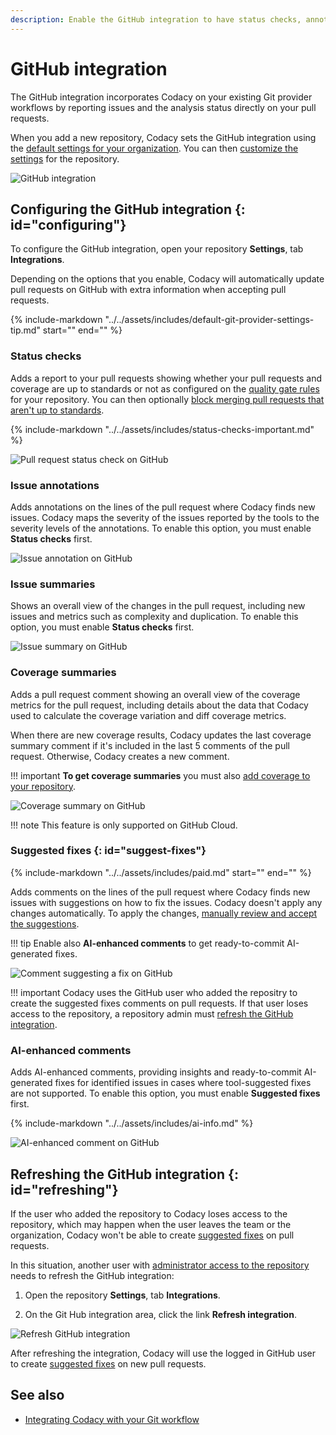 ```yaml
---
description: Enable the GitHub integration to have status checks, annotations, issue and coverage summaries, and suggested fixes from Codacy directly on pull requests.
---
```


# GitHub integration

The GitHub integration incorporates Codacy on your existing Git provider workflows by reporting issues and the analysis status directly on your pull requests.

When you add a new repository, Codacy sets the GitHub integration using the [default settings for your organization](../../organizations/integrations/default-git-provider-integration-settings.md). You can then [customize the settings](#configuring) for the repository.

![GitHub integration](images/github-integration.png)<!--TODO CY-6642 Update screenshot-->

## Configuring the GitHub integration {: id="configuring"}

To configure the GitHub integration, open your repository **Settings**, tab **Integrations**.

Depending on the options that you enable, Codacy will automatically update pull requests on GitHub with extra information when accepting pull requests.

{%
    include-markdown "../../assets/includes/default-git-provider-settings-tip.md"
    start="<!--default-settings-apply-all-start-->"
    end="<!--default-settings-apply-all-end-->"
%}

### Status checks

Adds a report to your pull requests showing whether your pull requests and coverage are up to standards or not as configured on the [quality gate rules](../../repositories-configure/adjusting-quality-gates.md) for your repository. You can then optionally [block merging pull requests that aren't up to standards](../../getting-started/integrating-codacy-with-your-git-workflow.md#blocking-pull-requests).

{% include-markdown "../../assets/includes/status-checks-important.md" %}

![Pull request status check on GitHub](images/github-integration-pr-status.png)

### Issue annotations

Adds annotations on the lines of the pull request where Codacy finds new issues. Codacy maps the severity of the issues reported by the tools to the severity levels of the annotations. To enable this option, you must enable **Status checks** first.

![Issue annotation on GitHub](images/github-integration-pr-annotation.png)

### Issue summaries

Shows an overall view of the changes in the pull request, including new issues and metrics such as complexity and duplication. To enable this option, you must enable **Status checks** first.

![Issue summary on GitHub](images/github-integration-pr-summary.png)

### Coverage summaries

Adds a pull request comment showing an overall view of the coverage metrics for the pull request, including details about the data that Codacy used to calculate the coverage variation and diff coverage metrics.

When there are new coverage results, Codacy updates the last coverage summary comment if it's included in the last 5 comments of the pull request. Otherwise, Codacy creates a new comment.

!!! important
    **To get coverage summaries** you must also [add coverage to your repository](../../coverage-reporter/index.md).

![Coverage summary on GitHub](images/github-integration-coverage-summary.png)

!!! note
    This feature is only supported on GitHub Cloud.

### Suggested fixes {: id="suggest-fixes"}

{%
    include-markdown "../../assets/includes/paid.md"
    start="<!--paid-start-->"
    end="<!--paid-end-->"
%}

Adds comments on the lines of the pull request where Codacy finds new issues with suggestions on how to fix the issues. Codacy doesn't apply any changes automatically. To apply the changes, [manually review and accept the suggestions](https://docs.github.com/en/pull-requests/collaborating-with-pull-requests/reviewing-changes-in-pull-requests/incorporating-feedback-in-your-pull-request#applying-suggested-changes).

!!! tip
    Enable also **AI-enhanced comments** to get ready-to-commit AI-generated fixes.

![Comment suggesting a fix on GitHub](images/github-integration-suggest-fixes.png)

!!! important
    Codacy uses the GitHub user who added the repositry to create the suggested fixes comments on pull requests. If that user loses access to the repository, a repository admin must [refresh the GitHub integration](#refreshing).

### AI-enhanced comments

Adds AI-enhanced comments, providing insights and ready-to-commit AI-generated fixes for identified issues in cases where tool-suggested fixes are not supported. To enable this option, you must enable **Suggested fixes** first.

{% include-markdown "../../assets/includes/ai-info.md" %}

![AI-enhanced comment on GitHub](images/github-integration-ai-comment.png)

## Refreshing the GitHub integration {: id="refreshing"}

If the user who added the repository to Codacy loses access to the repository, which may happen when the user leaves the team or the organization, Codacy won't be able to create [suggested fixes](#suggest-fixes) on pull requests.

In this situation, another user with [administrator access to the repository](../../organizations/roles-and-permissions-for-organizations.md#permissions-for-github) needs to refresh the GitHub integration:

1.  Open the repository **Settings**, tab **Integrations**.

1.  On the Git Hub integration area, click the link **Refresh integration**.

![Refresh GitHub integration](images/github-integration-refresh.png)<!--TODO CY-6642 Update screenshot-->

After refreshing the integration, Codacy will use the logged in GitHub user to create [suggested fixes](#suggest-fixes) on new pull requests.

## See also

-   [Integrating Codacy with your Git workflow](../../getting-started/integrating-codacy-with-your-git-workflow.md)
